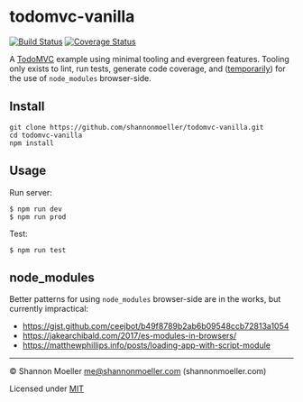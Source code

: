# todomvc-vanilla

[![Build Status][travis-img]][travis-url] [![Coverage Status][coveralls-img]][coveralls-url]

A [TodoMVC](http://todomvc.com) example using minimal tooling and evergreen features. Tooling only exists to lint, run tests, generate code coverage, and ([temporarily](#node_modules)) for the use of `node_modules` browser-side.

## Install

```command
git clone https://github.com/shannonmoeller/todomvc-vanilla.git
cd todomvc-vanilla
npm install
```

## Usage

Run server:

```command
$ npm run dev
$ npm run prod
```

Test:

```command
$ npm run test
```

## node_modules

Better patterns for using `node_modules` browser-side are in the works, but currently impractical:

- https://gist.github.com/ceejbot/b49f8789b2ab6b09548ccb72813a1054
- https://jakearchibald.com/2017/es-modules-in-browsers/
- https://matthewphillips.info/posts/loading-app-with-script-module

----

© Shannon Moeller <me@shannonmoeller.com> (shannonmoeller.com)

Licensed under [MIT](http://shannonmoeller.com/mit.txt)

[coveralls-img]: http://img.shields.io/coveralls/shannonmoeller/todomvc-vanilla/master.svg?style=flat-square
[coveralls-url]: https://coveralls.io/r/shannonmoeller/todomvc-vanilla
[travis-img]:    http://img.shields.io/travis/shannonmoeller/todomvc-vanilla.svg?style=flat-square
[travis-url]:    https://travis-ci.org/shannonmoeller/todomvc-vanilla
